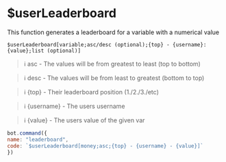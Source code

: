 # $userLeaderboard

This function generates a leaderboard for a variable with a numerical value

```text
$userLeaderboard[variable;asc/desc (optional);{top} - {username}: {value};list (optional)]
```

> ℹ️ asc - The values will be from greatest to least \(top to bottom\)

> ℹ️ desc - The values will be from least to greatest \(bottom to top\)

> ℹ️ {top} - Their leaderboard position \(1./2./3./etc\)

> ℹ️ {username} - The users username

> ℹ️ {value} - The users value of the given var

```javascript
bot.command({
name: "leaderboard",
code: `$userLeaderboard[money;asc;{top} - {username} - {value}]`
})
```

